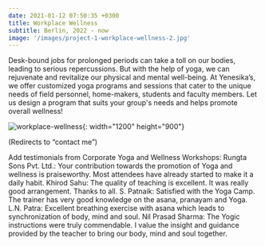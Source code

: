 ```yaml
---
date: 2021-01-12 07:50:35 +0300
title: Workplace Wellness
subtitle: Berlin, 2022 - now
image: '/images/project-1-workplace-wellness-2.jpg'
---
```

Desk-bound jobs for prolonged periods can take a toll on our bodies, leading to serious repercussions. But with the help of yoga, we can rejuvenate and revitalize our physical and mental well-being.
At Yenesika’s, we offer customized yoga programs and sessions that cater to the unique needs of field personnel, home-makers, students and faculty members. Let us design a program that suits your group's needs and helps promote overall wellness!

![workplace-wellness](/images/project-1-workplace-wellness-1.jpg){: width="1200" height="900"}


(Redirects to “contact me”)

Add testimonials from Corporate Yoga and Wellness Workshops:
Rungta Sons Pvt. Ltd.: Your contribution towards the promotion of Yoga and wellness is praiseworthy. Most attendees have already started to make it a daily habit.
Khirod Sahu: The quality of teaching is excellent. It was really good arrangement. Thanks to all.
S. Patnaik: Satisfied with the Yoga Camp. The trainer has very good knowledge on the asana, pranayam and Yoga.
L.N. Patra: Excellent breathing exercise with asana which leads to synchronization of body, mind and soul.
Nil Prasad Sharma: The Yogic instructions were truly commendable. I value the insight and guidance provided by the teacher to bring our body, mind and soul together.
